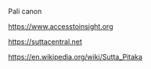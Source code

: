Pali canon

https://www.accesstoinsight.org

https://suttacentral.net

https://en.wikipedia.org/wiki/Sutta_Pitaka